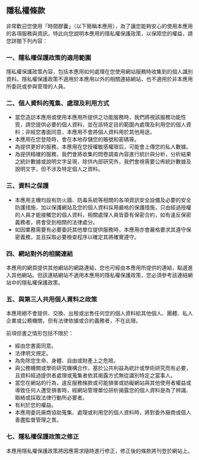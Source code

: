 ## 隱私權條款

非常歡迎您使用「時間膠囊」（以下簡稱本應用），為了讓您能夠安心的使用本應用的各項服務與資訊，特此向您說明本應用的隱私權保護政策，以保障您的權益，請您詳閱下列內容：

### 一、隱私權保護政策的適用範圍

隱私權保護政策內容，包括本應用如何處理在您使用網站服務時收集到的個人識別資料。隱私權保護政策不適用於本應用以外的相關連結網站，也不適用於非本應用所委託或參與管理的人員。

### 二、個人資料的蒐集、處理及利用方式

- 當您造訪本應用或使用本應用所提供之功能服務時，我們將視該服務功能性質，請您提供必要的個人資料，並在該特定目的範圍內處理及利用您的個人資料；非經您書面同意，本應用不會將個人資料用於其他用途。
- 本應用在您登陸時，會在本地存儲您的賬號和密碼等。
- 為提供更好的服務，本應用在您授權敏感權限后，可能會上傳您的私人數據。
- 為提供精確的服務，我們會將收集的問卷調查內容進行統計與分析，分析結果之統計數據或說明文字呈現，除供內部研究外，我們會視需要公佈統計數據及說明文字，但不涉及特定個人之資料。

### 三、資料之保護

- 本應用主機均設有防火牆、防毒系統等相關的各項資訊安全設備及必要的安全防護措施，加以保護網站及您的個人資料採用嚴格的保護措施，只由經過授權的人員才能接觸您的個人資料，相關處理人員皆簽有保密合約，如有違反保密義務者，將會受到相關的法律處分。
- 如因業務需要有必要委託其他單位提供服務時，本應用亦會嚴格要求其遵守保密義務，並且採取必要檢查程序以確定其將確實遵守。

### 四、網站對外的相關連結

本應用的網頁提供其他網站的網路連結，您也可經由本應用所提供的連結，點選進入其他網站。但該連結網站不適用本應用的隱私權保護政策，您必須參考該連結網站中的隱私權保護政策。

### 五、與第三人共用個人資料之政策

本應用絕不會提供、交換、出租或出售任何您的個人資料給其他個人、團體、私人企業或公務機關，但有法律依據或合約義務者，不在此限。

前項但書之情形包括不限於：

- 經由您書面同意。
- 法律明文規定。
- 為免除您生命、身體、自由或財產上之危險。
- 與公務機關或學術研究機構合作，基於公共利益為統計或學術研究而有必要，且資料經過提供者處理或蒐集者依其揭露方式無從識別特定之當事人。
- 當您在網站的行為，違反服務條款或可能損害或妨礙網站與其他使用者權益或導致任何人遭受損害時，經網站管理單位研析揭露您的個人資料是為了辨識、聯絡或採取法律行動所必要者。
- 有利於您的權益。
- 本應用委託廠商協助蒐集、處理或利用您的個人資料時，將對委外廠商或個人善盡監督管理之責。

### 七、隱私權保護政策之修正

本應用隱私權保護政策將因應需求隨時進行修正，修正後的條款將刊登於網站上。